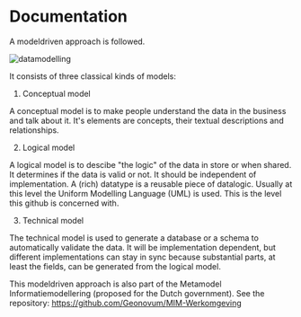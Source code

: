 #  Documentation

A modeldriven approach is followed.

![](https://github.com/LOD-Onderwijsregistratie/RDF2XMI2UML/blob/master/documentation/figuur04.JPG "datamodelling")

It consists of three classical kinds of models:

1. Conceptual model

A conceptual model is to make people understand the data in the business and talk about it. It's elements are concepts, their textual descriptions and relationships. 

2.  Logical model

A logical model is to descibe "the logic" of the data in store or when shared. It determines if the data is valid or not. It should be independent of implementation. A (rich) datatype is a reusable piece of datalogic. Usually at this level the Uniform Modelling Language (UML) is used. This is the level this github is concerned with.

3. Technical model

The technical model is used to generate a database or a schema to automatically validate the data. It will be implementation dependent, but different implementations can stay in sync because substantial parts, at least the fields, can be generated from the logical model. 

This modeldriven approach is also part of the Metamodel Informatiemodellering (proposed for the Dutch government). See the repository: https://github.com/Geonovum/MIM-Werkomgeving

